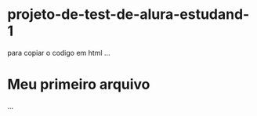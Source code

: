 # projeto-de-test-de-alura-estudand-1

para copiar o codigo em html
...
<html>
   <h1>Meu primeiro arquivo</h1>
 </html>
...
